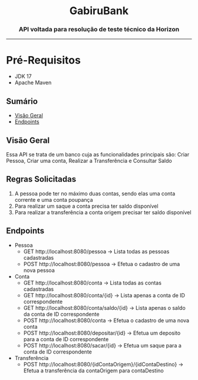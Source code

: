 <h1 align="center">GabiruBank</h1>
<h3 align="center">API voltada para resolução de teste técnico da Horizon</h3>
<hr size = "185%">

# Pré-Requisitos 
  - JDK 17
  - Apache Maven 
    
## Sumário

- [Visão Geral](#visão-geral)
- [Endpoints](#endpoints)

## Visão Geral

Essa API se trata de um banco cuja as funcionalidades principais são: Criar Pessoa, Criar uma conta, Realizar a Transferência e Consultar Saldo

## Regras Solicitadas
1. A pessoa pode ter no máximo duas contas, sendo elas uma conta corrente e uma conta poupança
2. Para realizar um saque a conta precisa ter saldo disponível
3. Para realizar a transferência a conta origem precisar ter saldo disponível

## Endpoints
- Pessoa <br>
  - GET http://localhost:8080/pessoa -> Lista todas as pessoas cadastradas
  - POST http://localhost:8080/pessoa -> Efetua o cadastro de uma nova pessoa
- Conta <br>
  - GET http://localhost:8080/conta -> Lista todas as contas cadastradas
  - GET http://localhost:8080/conta/{id} -> Lista apenas a conta de ID correspondente
  - GET http://localhost:8080/conta/saldo/{id} -> Lista apenas o saldo da conta de ID correspondente
  - POST http://localhost:8080/conta -> Efetua o cadastro de uma nova conta
  - POST http://localhost:8080/depositar/{id} -> Efetua um deposito para a conta de ID correspondente
  - POST http://localhost:8080/sacar/{id} -> Efetua um saque para a conta de ID correspondente
 - Transferência <br>
   - POST http://localhost:8080/{idContaOrigem}/{idContaDestino} -> Efetua a transferência da contaOrigem para contaDestino

